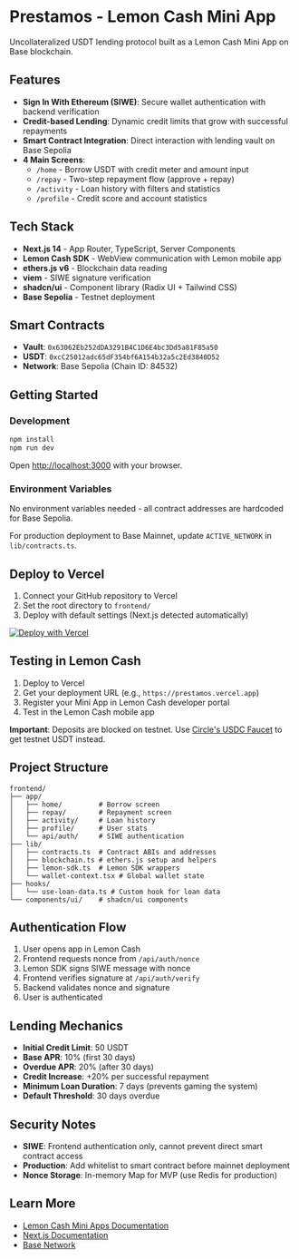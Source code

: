 # Prestamos - Lemon Cash Mini App

Uncollateralized USDT lending protocol built as a Lemon Cash Mini App on Base blockchain.

## Features

- **Sign In With Ethereum (SIWE)**: Secure wallet authentication with backend verification
- **Credit-based Lending**: Dynamic credit limits that grow with successful repayments
- **Smart Contract Integration**: Direct interaction with lending vault on Base Sepolia
- **4 Main Screens**:
  - `/home` - Borrow USDT with credit meter and amount input
  - `/repay` - Two-step repayment flow (approve + repay)
  - `/activity` - Loan history with filters and statistics
  - `/profile` - Credit score and account statistics

## Tech Stack

- **Next.js 14** - App Router, TypeScript, Server Components
- **Lemon Cash SDK** - WebView communication with Lemon mobile app
- **ethers.js v6** - Blockchain data reading
- **viem** - SIWE signature verification
- **shadcn/ui** - Component library (Radix UI + Tailwind CSS)
- **Base Sepolia** - Testnet deployment

## Smart Contracts

- **Vault**: `0x63062Eb252dDA3291B4C1D6E4bc3Dd5a81F85a50`
- **USDT**: `0xcC25012adc65dF354bf6A154b32a5c2Ed3840D52`
- **Network**: Base Sepolia (Chain ID: 84532)

## Getting Started

### Development

```bash
npm install
npm run dev
```

Open [http://localhost:3000](http://localhost:3000) with your browser.

### Environment Variables

No environment variables needed - all contract addresses are hardcoded for Base Sepolia.

For production deployment to Base Mainnet, update `ACTIVE_NETWORK` in `lib/contracts.ts`.

## Deploy to Vercel

1. Connect your GitHub repository to Vercel
2. Set the root directory to `frontend/`
3. Deploy with default settings (Next.js detected automatically)

[![Deploy with Vercel](https://vercel.com/button)](https://vercel.com/new/clone?repository-url=https://github.com/p2p-lanes/lemon-prestamos/tree/main/frontend)

## Testing in Lemon Cash

1. Deploy to Vercel
2. Get your deployment URL (e.g., `https://prestamos.vercel.app`)
3. Register your Mini App in Lemon Cash developer portal
4. Test in the Lemon Cash mobile app

**Important**: Deposits are blocked on testnet. Use [Circle's USDC Faucet](https://faucet.circle.com/) to get testnet USDT instead.

## Project Structure

```
frontend/
├── app/
│   ├── home/         # Borrow screen
│   ├── repay/        # Repayment screen
│   ├── activity/     # Loan history
│   ├── profile/      # User stats
│   └── api/auth/     # SIWE authentication
├── lib/
│   ├── contracts.ts  # Contract ABIs and addresses
│   ├── blockchain.ts # ethers.js setup and helpers
│   ├── lemon-sdk.ts  # Lemon SDK wrappers
│   └── wallet-context.tsx # Global wallet state
├── hooks/
│   └── use-loan-data.ts # Custom hook for loan data
└── components/ui/    # shadcn/ui components
```

## Authentication Flow

1. User opens app in Lemon Cash
2. Frontend requests nonce from `/api/auth/nonce`
3. Lemon SDK signs SIWE message with nonce
4. Frontend verifies signature at `/api/auth/verify`
5. Backend validates nonce and signature
6. User is authenticated

## Lending Mechanics

- **Initial Credit Limit**: 50 USDT
- **Base APR**: 10% (first 30 days)
- **Overdue APR**: 20% (after 30 days)
- **Credit Increase**: +20% per successful repayment
- **Minimum Loan Duration**: 7 days (prevents gaming the system)
- **Default Threshold**: 30 days overdue

## Security Notes

- **SIWE**: Frontend authentication only, cannot prevent direct smart contract access
- **Production**: Add whitelist to smart contract before mainnet deployment
- **Nonce Storage**: In-memory Map for MVP (use Redis for production)

## Learn More

- [Lemon Cash Mini Apps Documentation](https://lemoncash.mintlify.app/)
- [Next.js Documentation](https://nextjs.org/docs)
- [Base Network](https://base.org/)
